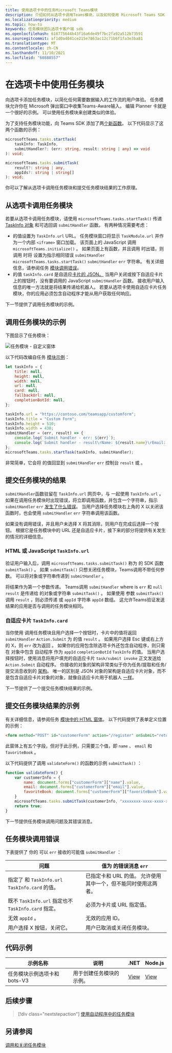 ```yaml
---
title: 使用选项卡中的任务Microsoft Teams模块
description: 介绍如何从选项卡调用Teams模块，以及如何使用 Microsoft Teams SDK 提交结果。 它包括代码示例。
ms.localizationpriority: medium
ms.topic: how-to
keywords: 任务模块团队选项卡客户端 sdk
ms.openlocfilehash: 618775644b43f16a6de49f7bc2fa92a512b73591
ms.sourcegitcommit: af1d0a4041ce215e7863ac12c71b6f1fa3e3ba81
ms.translationtype: MT
ms.contentlocale: zh-CN
ms.lasthandoff: 11/10/2021
ms.locfileid: "60888557"
---
```

# <a name="use-task-modules-in-tabs"></a>在选项卡中使用任务模块

向选项卡添加任务模块，以简化任何需要数据输入的工作流的用户体验。 任务模块允许你在 Microsoft 弹出窗口中收集Teams-Aware输入。 编辑 Planner 卡就是一个很好的示例。 可以使用任务模块来创建类似的体验。

为了支持任务模块功能，向 Teams SDK 添加了两[个新函数](/javascript/api/overview/msteams-client)。 以下代码显示了这两个函数的示例：

```typescript
microsoftTeams.tasks.startTask(
    taskInfo: TaskInfo,
    submitHandler?: (err: string, result: string | any) => void
): void;

microsoftTeams.tasks.submitTask(
    result?: string | any,
    appIds?: string | string[]
): void;
```

你可以了解从选项卡调用任务模块和提交任务模块结果的工作原理。

## <a name="invoke-a-task-module-from-a-tab"></a>从选项卡调用任务模块

若要从选项卡调用任务模块，请使用 `microsoftTeams.tasks.startTask()` 传递 [TaskInfo 对象](~/task-modules-and-cards/task-modules/invoking-task-modules.md#the-taskinfo-object) 和可选回调 `submitHandler` 函数。 有两种情况需要考虑：

* 的值设置为 `TaskInfo.url` URL。 任务模块窗口将显示 `TaskModule.url` 并作为一个内部 `<iframe>` 窗口加载。 该页面上的 JavaScript 调用 `microsoftTeams.initialize()` 。 如果页面上有函数，并且调用 时出错，则调用 时将 设置为指示相同错误 `submitHandler` `microsoftTeams.tasks.startTask()` `submitHandler` `err` 字符串。 有关详细信息，请参阅任务 [模块调用错误](#task-module-invocation-errors)。
* 的值 `taskInfo.card` 是自适应[卡片的 JSON。](~/task-modules-and-cards/task-modules/invoking-task-modules.md#adaptive-card-or-adaptive-card-bot-card-attachment) 当用户关闭或按下自适应卡片上的按钮时，没有要调用的 JavaScript `submitHandler` 函数。 接收用户输入信息的唯一方法就是将结果传递给机器人。 若要从选项卡使用自适应卡片任务模块，你的应用必须包含自动程序才能从用户获取任何响应。

下一节提供了调用任务模块的示例。

## <a name="example-of-invoking-a-task-module"></a>调用任务模块的示例

下图显示了任务模块：

![任务模块 - 自定义窗体](~/assets/images/task-module/task-module-custom-form.png)

以下代码改编自任务 [模块示例](~/task-modules-and-cards/task-modules/invoking-task-modules.md#code-sample)：

```javascript
let taskInfo = {
    title: null,
    height: null,
    width: null,
    url: null,
    card: null,
    fallbackUrl: null,
    completionBotId: null,
};

taskInfo.url = "https://contoso.com/teamsapp/customform";
taskInfo.title = "Custom Form";
taskInfo.height = 510;
taskInfo.width = 430;
submitHandler = (err, result) => {
    console.log(`Submit handler - err: ${err}`);
    console.log(`Submit handler - result\rName: ${result.name}\rEmail: ${result.email}\rFavorite book: ${result.favoriteBook}`);
};
microsoftTeams.tasks.startTask(taskInfo, submitHandler);
```

非常简单，它会将 的值回显到 `submitHandler` `err` 控制台 `result` 或 。

## <a name="submit-the-result-of-a-task-module"></a>提交任务模块的结果

`submitHandler`函数驻留在 `TaskInfo.url` 网页中，与 一起使用 `TaskInfo.url` 。 如果在调用任务模块时出现错误，将立即调用函数，并包含一个字符串，指示 `submitHandler` `err` [发生了什么错误](#task-module-invocation-errors)。 当用户选择任务模块右上角的 X 以关闭该函数时，也会使用 `submitHandler` `err` 字符串调用该函数。

如果没有调用错误，并且用户未选择 X 将其消除，则用户在完成后选择一个按钮。 根据它是任务模块中的 URL 还是自适应卡片，接下来的部分将提供有关发生的情况的详细信息。

### <a name="html-or-javascript-taskinfourl"></a>HTML 或 JavaScript `TaskInfo.url`

验证用户输入后，调用 `microsoftTeams.tasks.submitTask()` 称为 的 SDK 函数 `submitTask()` 。 如果 `submitTask()` 只想关闭任务模块，Teams调用不带任何参数。 可以将对象或字符串传递到 `submitHandler` 。

将结果作为第一个参数传递。 Teams调用 `submitHandler` where is `err` 和 `null` `result` 是传递给 的对象或字符串 `submitTask()` 。 如果使用 参数 `submitTask()` 调用 `result` ，则必须传递 或 `appId` 字符串 `appId` 数组。 这允许Teams验证发送结果的应用是否与调用的任务模块相同。

### <a name="adaptive-card-taskinfocard"></a>自适应卡片 `TaskInfo.card`

当你使用 调用任务模块且用户选择一个按钮时，卡片中的值将返回 `submitHandler` `Action.Submit` 为 的值 `result` 。 如果用户选择 Esc 键或右上方的 X，则 `err` 改为返回 。 如果你的应用包含除选项卡外还包含自动程序，则只需在 对象中包含 自动程序 作为 `appId` `completionBotId` `TaskInfo` 的值。 当用户选择按钮时，使用消息将用户填充的自适应卡片 `task/submit invoke` 正文发送给 `Action.Submit` 自动程序。 你接收的对象的架构非常类似于你为任务/提取和任务/提交消息收到的 [架构](~/task-modules-and-cards/task-modules/task-modules-bots.md#payload-of-taskfetch-and-tasksubmit-messages)。 唯一的区别是 JSON 对象的架构是自适应卡片对象，而不是包含自适应卡片对象的对象，就像自适应卡片用于机器人 [一样](~/task-modules-and-cards/task-modules/task-modules-bots.md#payload-of-taskfetch-and-tasksubmit-messages)。

下一节提供了一个提交任务模块结果的示例。

## <a name="example-of-submitting-the-result-of-a-task-module"></a>提交任务模块结果的示例

有关详细信息，请参阅任务 [模块中的 HTML 窗体](#example-of-invoking-a-task-module)。 以下代码提供了表单定义位置的示例：

```html
<form method="POST" id="customerForm" action="/register" onSubmit="return validateForm()">
```

此窗体上有五个字段，但对于此示例，只需要三个值，即 `name` 、 `email` 和 `favoriteBook` 。

以下代码提供了调用 `validateForm()` 的函数的示例 `submitTask()` ：

```javascript
function validateForm() {
    var customerInfo = {
        name: document.forms["customerForm"]["name"].value,
        email: document.forms["customerForm"]["email"].value,
        favoriteBook: document.forms["customerForm"]["favoriteBook"].value
    }
    microsoftTeams.tasks.submitTask(customerInfo, "xxxxxxxx-xxxx-xxxx-xxxx-xxxxxxxxxxxx");
    return true;
}
```

下一节提供任务模块调用问题及其错误消息。

## <a name="task-module-invocation-errors"></a>任务模块调用错误

下表提供了 你的 可以 `err` 接收的可能值 `submitHandler` ：

| 问题 | 值为 的错误消息 `err` |
| ------- | ------------------------------ |
| 指定了 和 `TaskInfo.url` `TaskInfo.card` 的值。 | 已指定卡和 URL 的值。 允许使用其中一个，但不能同时使用这两者。 |
| 既不 `TaskInfo.url` 指定也不 `TaskInfo.card` 指定。 | 必须为卡片或 URL 指定值。 |
| 无效 `appId` 。 | 无效的应用 ID。 |
| 用户选择 X 按钮，关闭它。 | 用户已取消或关闭任务模块。 |

## <a name="code-sample"></a>代码示例

|示例名称 | 说明 | .NET | Node.js|
|----------------|-----------------|--------------|----------------|
|任务模块示例选项卡和 bots-V3 | 用于创建任务模块的示例。 |[View](https://github.com/OfficeDev/Microsoft-Teams-Samples/tree/main/samples/app-task-module/csharp)|[View](https://github.com/OfficeDev/Microsoft-Teams-Samples/tree/main/samples/app-task-module/nodejs)| 

## <a name="next-step"></a>后续步骤

> [!div class="nextstepaction"]
> [使用自动程序中的任务模块](~/task-modules-and-cards/task-modules/task-modules-bots.md)

## <a name="see-also"></a>另请参阅

[调用和关闭任务模块](~/task-modules-and-cards/task-modules/invoking-task-modules.md)
